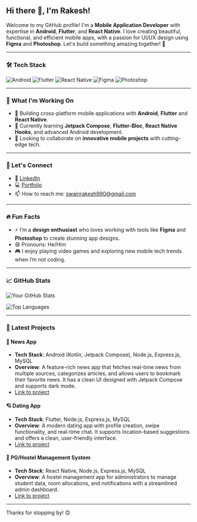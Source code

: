 ## Hi there 👋, I'm Rakesh!

Welcome to my GitHub profile! I'm a **Mobile Application Developer** with expertise in **Android**, **Flutter**, and **React Native**. I love creating beautiful, functional, and efficient mobile apps, with a passion for UI/UX design using **Figma** and **Photoshop**. Let's build something amazing together! 🚀

---

### 🛠 Tech Stack
![Android](https://img.shields.io/badge/Android-3DDC84?style=for-the-badge&logo=android&logoColor=white)
![Flutter](https://img.shields.io/badge/Flutter-02569B?style=for-the-badge&logo=flutter&logoColor=white)
![React Native](https://img.shields.io/badge/React_Native-20232A?style=for-the-badge&logo=react&logoColor=61DAFB)
![Figma](https://img.shields.io/badge/Figma-F24E1E?style=for-the-badge&logo=figma&logoColor=white)
![Photoshop](https://img.shields.io/badge/Photoshop-31A8FF?style=for-the-badge&logo=adobe-photoshop&logoColor=white)

---

### 💼 What I'm Working On
- 🔭 Building cross-platform mobile applications with **Android**, **Flutter** and **React Native**.
- 🌱 Currently learning **Jetpack Compose**, **Flutter-Bloc**, **React Native Hooks**, and advanced Android development.
- 👯 Looking to collaborate on **innovative mobile projects** with cutting-edge tech.
  
---

### 💬 Let's Connect
- 💼 [LinkedIn](https://www.linkedin.com/in/raka1/)
- 💻 [Portfolio](https://swaingithub.github.io/my_portfolio/)
- 📫 How to reach me: [swainrakesh990@gmail.com](mailto:swainrakesh990@gmail.com)

---

### 🔥 Fun Facts
- ⚡ I’m a **design enthusiast** who loves working with tools like **Figma** and **Photoshop** to create stunning app designs.
- 😄 Pronouns: He/Him
- 🎮 I enjoy playing video games and exploring new mobile tech trends when I’m not coding.

---

### 📈 GitHub Stats
![Your GitHub Stats](https://github-readme-stats.vercel.app/api?username=swaingithub&show_icons=true&theme=radical)

![Top Languages](https://github-readme-stats.vercel.app/api/top-langs/?username=swaingithub&layout=compact&theme=radical)

---

### 🚀 Latest Projects

#### 📰 News App
- **Tech Stack**: Android (Kotlin, Jetpack Compose), Node.js, Express.js, MySQL
- **Overview**: A feature-rich news app that fetches real-time news from multiple sources, categorizes articles, and allows users to bookmark their favorite news. It has a clean UI designed with Jetpack Compose and supports dark mode.
- [Link to project](https://github.com/swaingithub/news-app)

#### 💘 Dating App
- **Tech Stack**: Flutter, Node.js, Express.js, MySQL
- **Overview**: A modern dating app with profile creation, swipe functionality, and real-time chat. It supports location-based suggestions and offers a clean, user-friendly interface.
- [Link to project](https://github.com/swaingithub/dating-app)

#### 🏢 PG/Hostel Management System
- **Tech Stack**: React Native, Node.js, Express.js, MySQL
- **Overview**: A hostel management app for administrators to manage student data, room allocations, and notifications with a streamlined admin dashboard.
- [Link to project](https://github.com/swaingithub/pg-management)

---

Thanks for stopping by! 😊
